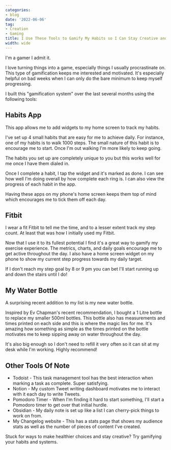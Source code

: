 ```yaml
---
categories:
- blog
date: '2022-06-06'
tag:
- Creation
- Gaming
title: I Use These Tools to Gamify My Habits so I Can Stay Creative and Healthy
width: wide
---
```


I'm a gamer I admit it.

I love turning things into a game, especially things I usually procrastinate on. This type of gamification keeps me interested and motivated. It's especially helpful on bad weeks when I can only do the bare minimum to keep myself progressing.

I built this "gamification system" over the last several months using the following tools:

## Habits App
This app allows me to add widgets to my home screen to track my habits.

I've set up 4 small habits that are easy for me to achieve daily. For instance, one of my habits is to walk 1000 steps. The small nature of this habit is to encourage me to start. Once I'm out walking I'm more likely to keep going.

The habits you set up are completely unique to you but this works well for me once I have them dialed in.

Once I complete a habit, I tap the widget and it's marked as done. I can see how well I'm doing overall by how complete each ring is. I can also view the progress of each habit in the app.

Having these apps on my phone's home screen keeps them top of mind which encourages me to tick them off each day.

## Fitbit
I wear a fit Fitbit to tell me the time, and to a lesser extent track my step count. At least that was how I initially used my Fitbit.

Now that I use it to its fullest potential I find it's a great way to gamify my exercise experience. The metrics, charts, and daily goals encourage me to get active throughout the day. I also have a home screen widget on my phone to show my current step progress towards my daily target.

If I don't reach my step goal by 8 or 9 pm you can bet I'll start running up and down the stairs until I do!

## My Water Bottle
A surprising recent addition to my list is my new water bottle.

Inspired by Ev Chapman's recent recommendation, I bought a 1 Litre bottle to replace my smaller 500ml bottles. This bottle also has measurements and times printed on each side and this is where the magic lies for me. It's amazing how something as simple as the times printed on the bottle motivates me to keep sipping away on water throughout the day.

It's also big enough so I don't need to refill it very often so it can sit at my desk while I'm working. Highly recommend!

## Other Tools Of Note
- Todoist - This task management tool has the best interaction when marking a task as complete. Super satisfying.
- Notion - My custom Tweet writing dashboard motivates me to interact with it each day to write Tweets.
- Pomodoro Timer - When I'm finding it hard to start something, I'll start a Pomodoro timer to get over that initial hurdle.
- Obsidian - My daily note is set up like a list I can cherry-pick things to work on from.
- My Changelog website - This has a stats page that shows my audience stats as well as the number of pieces of content I've created.

Stuck for ways to make healthier choices and stay creative? Try gamifying your habits and systems.